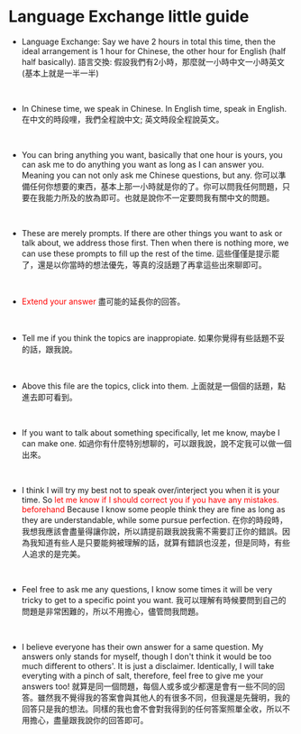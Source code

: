 # Language Exchange little guide

* Language Exchange: Say we have 2 hours in total this time, then the ideal arrangement is 1 hour for Chinese, the other hour for English (half half basically).
語言交換: 假設我們有2小時，那麼就一小時中文一小時英文(基本上就是一半一半)

<br>

* In Chinese time, we speak in Chinese. In English time, speak in English.
在中文的時段哩，我們全程說中文; 英文時段全程說英文。

<br>

* You can bring anything you want, basically that one hour is yours, you can ask me to do anything you want as long as I can answer you. Meaning you can not only ask me Chinese questions, but any. 
你可以準備任何你想要的東西，基本上那一小時就是你的了。你可以問我任何問題，只要在我能力所及的放為即可。也就是說你不一定要問我有關中文的問題。

<br>

* These are merely prompts. If there are other things you want to ask or talk about, we address those first. Then when there is nothing more, we can use these prompts to fill up the rest of the time.
這些僅僅是提示罷了，還是以你當時的想法優先，等真的沒話題了再拿這些出來聊即可。

<br>

* <span style="color:red">Extend your answer</span>
盡可能的延長你的回答。

<br>

* Tell me if you think the topics are inappropiate.
如果你覺得有些話題不妥的話，跟我說。

<br>

* Above this file are the topics, click into them.
上面就是一個個的話題，點進去即可看到。

<br>

* If you want to talk about something specifically, let me know, maybe I can make one.
如過你有什麼特別想聊的，可以跟我說，說不定我可以做一個出來。

<br>

* I think I will try my best not to speak over/interject you when it is your time. So <span>let me know if I should correct you if you have any mistakes. beforehand</span> Because I know some people think they are fine as long as they are understandable, while some pursue perfection.
在你的時段時，我想我應該會盡量得讓你說，所以請提前跟我說我需不需要訂正你的錯誤。因為我知道有些人是只要能夠被理解的話，就算有錯誤也沒差，但是同時，有些人追求的是完美。

<br>

* Feel free to ask me any questions, I know some times it will be very tricky to get to a specific point you want.
我可以理解有時候要問到自己的問題是非常困難的，所以不用擔心，儘管問我問題。

<br>

* I believe everyone has their own answer for a same question. My answers only stands for myself, though I don't think it would be too much different to others'. It is just a disclaimer. Identically, I will take everyting with a pinch of salt, therefore, feel free to give me your answers too!
就算是同一個問題，每個人或多或少都還是會有一些不同的回答。雖然我不覺得我的答案會與其他人的有很多不同，但我還是先聲明，我的回答只是我的想法。同樣的我也會不會對我得到的任何答案照單全收，所以不用擔心，盡量跟我說你的回答即可。

<style>
    span {
        color: red;
    }

</style>